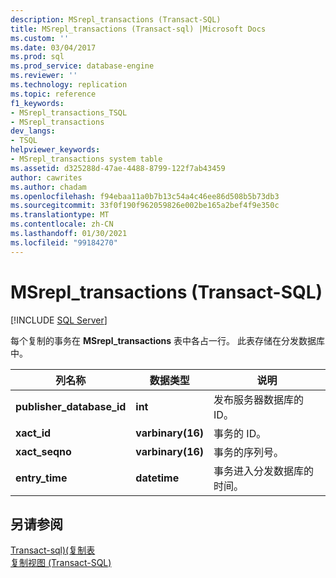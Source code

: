 ```yaml
---
description: MSrepl_transactions (Transact-SQL)
title: MSrepl_transactions (Transact-sql) |Microsoft Docs
ms.custom: ''
ms.date: 03/04/2017
ms.prod: sql
ms.prod_service: database-engine
ms.reviewer: ''
ms.technology: replication
ms.topic: reference
f1_keywords:
- MSrepl_transactions_TSQL
- MSrepl_transactions
dev_langs:
- TSQL
helpviewer_keywords:
- MSrepl_transactions system table
ms.assetid: d325288d-47ae-4488-8799-122f7ab43459
author: cawrites
ms.author: chadam
ms.openlocfilehash: f94ebaa11a0b7b13c54a4c46ee86d508b5b73db3
ms.sourcegitcommit: 33f0f190f962059826e002be165a2bef4f9e350c
ms.translationtype: MT
ms.contentlocale: zh-CN
ms.lasthandoff: 01/30/2021
ms.locfileid: "99184270"
---
```

# <a name="msrepl_transactions-transact-sql"></a>MSrepl_transactions (Transact-SQL)
[!INCLUDE [SQL Server](../../includes/applies-to-version/sqlserver.md)]

  每个复制的事务在 **MSrepl_transactions** 表中各占一行。 此表存储在分发数据库中。  
  
|列名称|数据类型|说明|  
|-----------------|---------------|-----------------|  
|**publisher_database_id**|**int**|发布服务器数据库的 ID。|  
|**xact_id**|**varbinary(16)**|事务的 ID。|  
|**xact_seqno**|**varbinary(16)**|事务的序列号。|  
|**entry_time**|**datetime**|事务进入分发数据库的时间。|  
  
## <a name="see-also"></a>另请参阅  
 [Transact-sql&#41;&#40;复制表 ](../../relational-databases/system-tables/replication-tables-transact-sql.md)   
 [复制视图 (Transact-SQL)](../../relational-databases/system-views/replication-views-transact-sql.md)  
  
  
